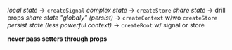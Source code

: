 _local state_ -> `createSignal`
_complex state_ -> `createStore`
_share state_ -> drill props
_share state "globaly" (persist)_ -> `createContext` w/wo `createStore`
_persist state (less powerful context)_ -> `createRoot` w/ signal or store

**never pass setters through props**
